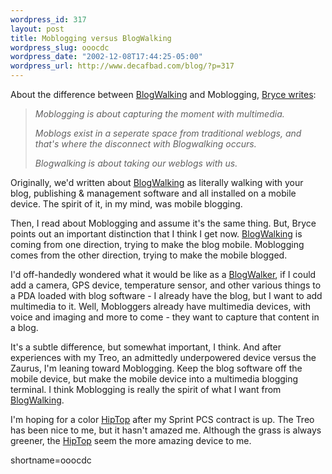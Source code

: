 ```yaml
--- 
wordpress_id: 317
layout: post
title: Moblogging versus BlogWalking
wordpress_slug: ooocdc
wordpress_date: "2002-12-08T17:44:25-05:00"
wordpress_url: http://www.decafbad.com/blog/?p=317
---
```

<p>About the difference between <a href="http://www.decafbad.com/twiki/bin/view/Main/BlogWalking">BlogWalking</a> and Moblogging, <a href="http://www.ntwizards.net/blog/2002/12/08/mobs_weblogs_multimedia.html">Bryce writes</a>:<blockquote><i>Moblogging is about capturing the moment with multimedia.</p>
<p>Moblogs exist in a seperate space from traditional weblogs, and that's where the disconnect with Blogwalking occurs.</p>
<p>Blogwalking is about taking our weblogs with us.</i></blockquote>Originally, we'd written about <a href="http://www.decafbad.com/twiki/bin/view/Main/BlogWalking">BlogWalking</a> as literally walking with your blog, publishing &amp; management software and all installed on a mobile device.  The spirit of it, in my mind, was mobile blogging.</p>
<p>Then, I read about Moblogging and assume it's the same thing.  But, Bryce points out an important distinction that I think I get now.  <a href="http://www.decafbad.com/twiki/bin/view/Main/BlogWalking">BlogWalking</a> is coming from one direction, trying to make the blog mobile.  Moblogging comes from the other direction, trying to make the mobile blogged.  </p>
<p>I'd off-handedly wondered what it would be like as a <a href="http://www.decafbad.com/twiki/bin/view/Main/BlogWalker">BlogWalker</a>, if I could add a camera, GPS device, temperature sensor, and other various things to a PDA loaded with blog software - I already have the blog, but I want to add multimedia to it.  Well, Mobloggers already have multimedia devices, with voice and imaging and more to come - they want to capture that content in a blog.</p>
<p>It's a subtle difference, but somewhat important, I think.  And after experiences with my Treo, an admittedly underpowered device versus the Zaurus, I'm leaning toward Moblogging.  Keep the blog software off the mobile device, but make the mobile device into a multimedia blogging terminal.  I think Moblogging is really the spirit of what I want from <a href="http://www.decafbad.com/twiki/bin/view/Main/BlogWalking">BlogWalking</a>.</p>
<p>I'm hoping for a color <a href="http://www.decafbad.com/twiki/bin/view/Main/HipTop">HipTop</a> after my Sprint PCS contract is up.  The Treo has been nice to me, but it hasn't amazed me.  Although the grass is always greener, the <a href="http://www.decafbad.com/twiki/bin/view/Main/HipTop">HipTop</a> seem the more amazing device to me.</p>
<!--more-->
shortname=ooocdc
